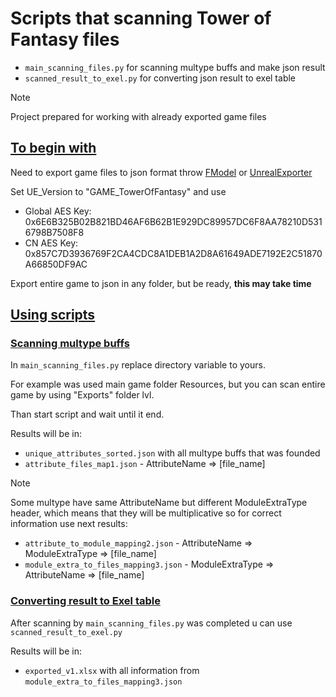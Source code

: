 # Scripts that scanning Tower of Fantasy files
- `main_scanning_files.py` for scanning multype buffs and make json result
- `scanned_result_to_exel.py` for converting json result to exel table
> [!NOTE]
> Project prepared for working with already exported game files

## [To begin with](#start-export)
Need to export game files to json format
throw [FModel](https://fmodel.app/)
or [UnrealExporter](https://github.com/whotookzakum/UnrealExporter)

Set UE_Version to "GAME_TowerOfFantasy"
and use

- Global AES Key: 0x6E6B325B02B821BD46AF6B62B1E929DC89957DC6F8AA78210D5316798B7508F8
- CN AES Key: 0x857C7D3936769F2CA4CDC8A1DEB1A2D8A61649ADE7192E2C51870A66850DF9AC

Export entire game to json in any folder, but be ready, **this may take time**
## [Using scripts](#script-use)
### [Scanning multype buffs](#script-scan)
In `main_scanning_files.py` replace directory variable to yours.

For example was used main game folder Resources, but you can scan entire game by using "Exports" folder lvl.

Than start script and wait until it end.

Results will be in:
- `unique_attributes_sorted.json` with all multype buffs that was founded
- `attribute_files_map1.json`    -    AttributeName => [file_name] 
> [!NOTE]
> Some multype have same AttributeName but different ModuleExtraType header, which means that they will be multiplicative
> so for correct information use next results:
- `attribute_to_module_mapping2.json`    -    AttributeName => ModuleExtraType => [file_name]
- `module_extra_to_files_mapping3.json`    -    ModuleExtraType => AttributeName => [file_name]
### [Converting result to Exel table](#script-exel)
After scanning by `main_scanning_files.py` was completed u can use `scanned_result_to_exel.py`

Results will be in:
- `exported_v1.xlsx` with all information from `module_extra_to_files_mapping3.json`
